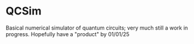# QCSim
Basical numerical simulator of quantum circuits; very much still a work in progress. Hopefully have a "product" by 01/01/25
